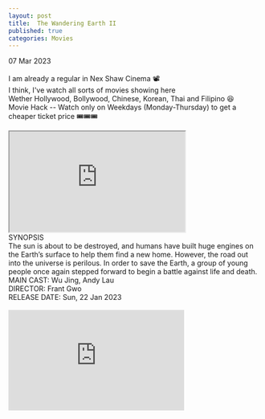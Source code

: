 ```yaml
---
layout: post
title:  The Wandering Earth II
published: true
categories: Movies
---
```

07 Mar 2023
<br>
<br>
I am already a regular in Nex Shaw Cinema 📽️
<br>
I think, I've watch all sorts of movies showing here
<br>
Wether Hollywood, Bollywood, Chinese, Korean, Thai and Filipino 😆
<br>
Movie Hack -- Watch only on Weekdays (Monday-Thursday) to get a cheaper ticket price 🎟️🎟️🎟️
<br>
<!--more-->
<iframe src="https://drive.google.com/file/d/11KQQtOFMa03pZDTfTge2eRs66yLhcjgG/preview" width="350" height="200" allow="autoplay"></iframe>
<br>
SYNOPSIS
<br>
The sun is about to be destroyed, and humans have built huge engines on the Earth’s surface to help them find a new home. However, the road out into the universe is perilous. In order to save the Earth, a group of young people once again stepped forward to begin a battle against life and death.
<br>
MAIN CAST: Wu Jing, Andy Lau
<br>
DIRECTOR: Frant Gwo
<br>
RELEASE DATE: Sun, 22 Jan 2023
<br>
<br>
<iframe width="350" height="200" src="https://www.youtube.com/embed/eoSfu9GCA1c" frameborder="0" allow="accelerometer; autoplay; encrypted-media; gyroscope; picture-in-picture" allowfullscreen></iframe>

